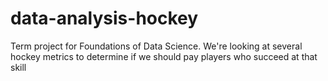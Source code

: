 # data-analysis-hockey
Term project for Foundations of Data Science. We're looking at several hockey metrics to determine if we should pay players who succeed at that skill
